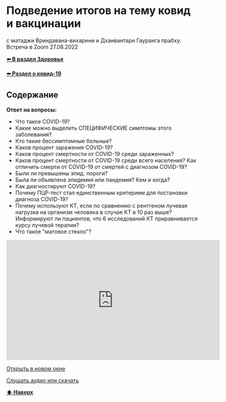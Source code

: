 # Подведение итогов на тему ковид и вакцинации

с матаджи Вриндавана-вихарини и Дханвантари Гауранга прабху. Встреча в Zoom 27.08.2022

**[⬅️ В раздел Здоровье](../../../HOME.md#здоровье)**

**[⬅️ Раздел о ковид-19](./covid-19.md)**

## Содержание

**Ответ на вопросы:**

- Что такое COVID-19?
- Какие можно выделить СПЕЦИФИЧЕСКИЕ симптомы этого заболевания?
- Кто такие бессимптомные больные?
- Каков процент заражения COVID-19?
- Каков процент смертности от COVID-19 среди зараженных?
- Каков процент смертности от COVID-19 среди всего населения? Как отличить смерти от COVID-19 от смертей с диагнозом COVID-19?
- Были ли превышены эпид. пороги?
- Была ли объявлена эпидемия или пандемия? Кем и когда?
- Как диагностируют COVID-19?
- Почему ПЦР-тест стал единственным критерием для постановки диагноза COVID-19?
- Почему используют КТ, если по сравнению с рентгеном лучевая нагрузка на организм человека в случае КТ в 10 раз выше? Информируют ли пациентов, что 6 исследований КТ приравнивается курсу лучевой терапии?
- Что такое "матовое стекло"?

<iframe title="27.08.2022 Подведение итогов на тему ковид и вакцинации с м. Вриндавана-вихарани" src="https://video.ploud.jp/videos/embed/0651dc74-62df-42b2-8696-feb1f4bf2dc1" allowfullscreen="" sandbox="allow-same-origin allow-scripts allow-popups" width="560" height="315" frameborder="0"></iframe>

<a href="https://video.ploud.jp/w/1MgeSJ2MUh1vQuYikhwYQR" target="_blank">Открыть в новом окне</a>

[Слушать аудио или скачать](https://nd.nl.tab.digital/s/P5qe2J4eqsgdBPM)

**[⬆ Наверх](#подведение-итогов-на-тему-ковид-и-вакцинации)**
